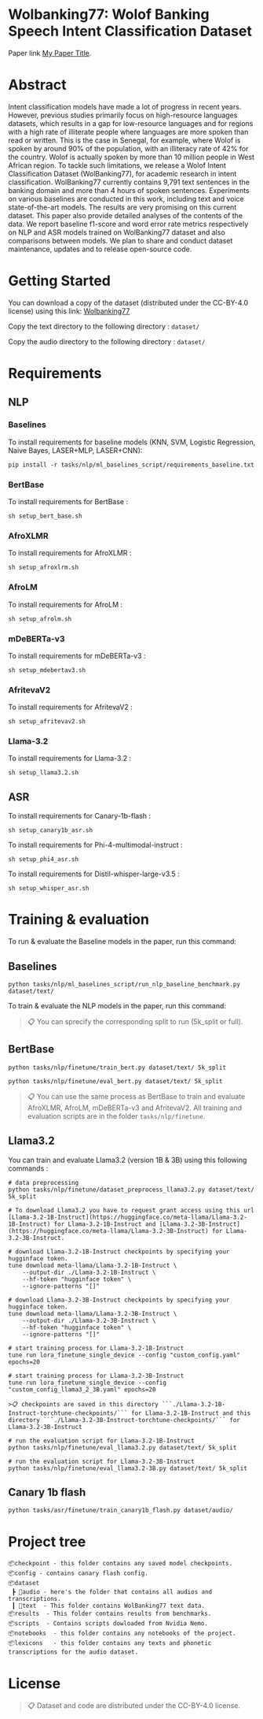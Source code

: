 # Wolbanking77: Wolof Banking Speech Intent Classification Dataset

Paper link [My Paper Title](https://arxiv.org/). 

# Abstract
Intent classification models have made a lot of progress in recent years. However, previous studies primarily focus on high-resource languages datasets, which results in a gap for low-resource languages and for regions with a high rate of illiterate people where languages are more spoken than read or written. This is the case in Senegal, for example, where Wolof is spoken by around 90\% of the population, with an illiteracy rate of 42\% for the country. Wolof is actually spoken by more than 10 million people in West African region. To tackle such limitations, we release a Wolof Intent Classification Dataset (WolBanking77), for academic research in intent classification. WolBanking77 currently contains 9,791 text sentences in the banking domain and more than 4 hours of spoken sentences. Experiments on various baselines are conducted in this work, including text and voice state-of-the-art models. The results are very promising on this current dataset. This paper also provide detailed analyses of the contents of the data. We report baseline f1-score and word error rate metrics respectively on NLP and ASR models trained on WolBanking77 dataset and also comparisons between models. We plan to share and conduct dataset maintenance, updates and to release open-source code.

# Getting Started
You can download a copy of the dataset (distributed under the CC-BY-4.0 license) using this link: [Wolbanking77](https://kaggle.com/datasets/6f4251e190df4bb2c531856486d30b80c619155d2906f8fb3cd4448477a901b9)

Copy the text directory to the following directory : ```dataset/```

Copy the audio directory to the following directory : ```dataset/```


# Requirements
## NLP
### Baselines

To install requirements for baseline models (KNN, SVM, Logistic Regression, Naive Bayes, LASER+MLP, LASER+CNN):

```setup
pip install -r tasks/nlp/ml_baselines_script/requirements_baseline.txt
```


### BertBase

To install requirements for BertBase :

```setup
sh setup_bert_base.sh
```

### AfroXLMR

To install requirements for AfroXLMR :

```setup
sh setup_afroxlrm.sh
```

### AfroLM

To install requirements for AfroLM :

```setup
sh setup_afrolm.sh
```

### mDeBERTa-v3

To install requirements for mDeBERTa-v3 :

```setup
sh setup_mdebertav3.sh
```

### AfritevaV2

To install requirements for AfritevaV2 :

```setup
sh setup_afritevav2.sh
```

### Llama-3.2

To install requirements for Llama-3.2 :

```setup
sh setup_llama3.2.sh
```

## ASR

To install requirements for Canary-1b-flash :

```setup
sh setup_canary1b_asr.sh
```

To install requirements for Phi-4-multimodal-instruct :

```setup
sh setup_phi4_asr.sh
```

To install requirements for Distil-whisper-large-v3.5 :

```setup
sh setup_whisper_asr.sh
```

# Training & evaluation

To run & evaluate the Baseline models in the paper, run this command:

## Baselines
```Run
python tasks/nlp/ml_baselines_script/run_nlp_baseline_benchmark.py dataset/text/
```

To train & evaluate the NLP models in the paper, run this command:
>📋  You can sprecify the corresponding split to run (5k_split or full).

## BertBase
```Train
python tasks/nlp/finetune/train_bert.py dataset/text/ 5k_split
```

```Evaluate
python tasks/nlp/finetune/eval_bert.py dataset/text/ 5k_split
```

>📋 You can use the same process as BertBase to train and evaluate AfroXLMR, AfroLM, mDeBERTa-v3 and AfritevaV2. All training and evaluation scripts are in the folder ```tasks/nlp/finetune```.

## Llama3.2

You can train and evaluate Llama3.2 (version 1B & 3B) using this following commands :
```Train
# data preprocessing
python tasks/nlp/finetune/dataset_preprocess_llama3.2.py dataset/text/ 5k_split

# To download Llama3.2 you have to request grant access using this url [Llama-3.2-1B-Instruct](https://huggingface.co/meta-llama/Llama-3.2-1B-Instruct) for Llama-3.2-1B-Instruct and [Llama-3.2-3B-Instruct](https://huggingface.co/meta-llama/Llama-3.2-3B-Instruct) for Llama-3.2-3B-Instruct.

# download Llama-3.2-1B-Instruct checkpoints by specifying your hugginface token.
tune download meta-llama/Llama-3.2-1B-Instruct \
    --output-dir ./Llama-3.2-1B-Instruct \
    --hf-token "hugginface token" \
    --ignore-patterns "[]"

# download Llama-3.2-3B-Instruct checkpoints by specifying your hugginface token.
tune download meta-llama/Llama-3.2-3B-Instruct \
    --output-dir ./Llama-3.2-3B-Instruct \
    --hf-token "hugginface token" \
    --ignore-patterns "[]"

# start training process for Llama-3.2-1B-Instruct
tune run lora_finetune_single_device --config "custom_config.yaml" epochs=20

# start training process for Llama-3.2-3B-Instruct
tune run lora_finetune_single_device --config "custom_config_llama3_2_3B.yaml" epochs=20

```

```Evaluate
>📋 checkpoints are saved in this directory ```./Llama-3.2-1B-Instruct-torchtune-checkpoints/``` for Llama-3.2-1B-Instruct and this directory ```./Llama-3.2-3B-Instruct-torchtune-checkpoints/``` for Llama-3.2-3B-Instruct

# run the evaluation script for Llama-3.2-1B-Instruct
python tasks/nlp/finetune/eval_llama3.2.py dataset/text/ 5k_split

# run the evaluation script for Llama-3.2-3B-Instruct
python tasks/nlp/finetune/eval_llama3.2-3B.py dataset/text/ 5k_split
```

## Canary 1b flash

```Train
python tasks/asr/finetune/train_canary1b_flash.py dataset/audio/
```

# Project tree

```
📦checkpoint - this folder contains any saved model checkpoints.
📦config - contains canary flash config.
📦dataset
 ┣ 📂audio - here's the folder that contains all audios and transcriptions.
 ┃ 📂text  - This folder contains WolBanking77 text data.
📦results  - This folder contains results from benchmarks.
📦scripts  - Contains scripts dowloaded from Nvidia Nemo.
📦notebooks	- this folder contains any notebooks of the project.
📦lexicons	- this folder contains any texts and phonetic transcriptions for the audio dataset.
```


# License

>📋 Dataset and code are distributed under the CC-BY-4.0 license.
